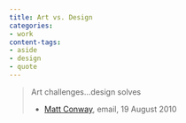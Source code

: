 ```yaml
---
title: Art vs. Design
categories:
- work
content-tags:
- aside
- design
- quote
---
```


> Art challenges…design solves
> - [Matt Conway][1], email, 19 August 2010

   [1]: http://www.mattconway.com/
